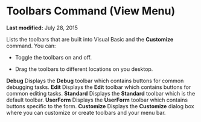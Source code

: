 
# Toolbars Command (View Menu)

 **Last modified:** July 28, 2015

Lists the toolbars that are built into Visual Basic and the  **Customize** command. You can:




- Toggle the toolbars on and off.
    
- Drag the toolbars to different locations on you desktop.
    

 **Debug**
Displays the  **Debug** toolbar which contains buttons for common debugging tasks.
 **Edit**
Displays the  **Edit** toolbar which contains buttons for common editing tasks.
 **Standard**
Displays the  **Standard** toolbar which is the default toolbar.
 **UserForm**
Displays the  **UserForm** toolbar which contains buttons specific to the form.
 **Customize**
Displays the  **Customize** dialog box where you can customize or create toolbars and your menu bar.
